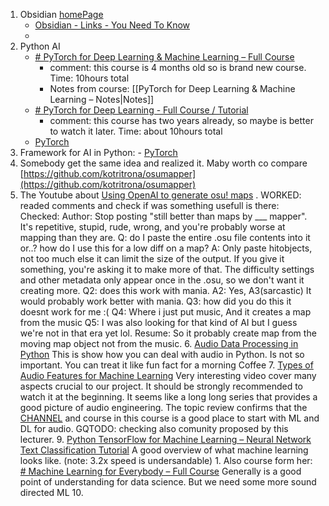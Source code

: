 1. Obsidian [homePage](https://obsidian.md/ )
	 - [Obsidian - Links - You Need To Know](https://www.youtube.com/watch?v=dmnVml_jbsQ)
	 - 
2. Python AI
	- [# PyTorch for Deep Learning & Machine Learning – Full Course](https://www.youtube.com/watch?v=V_xro1bcAuA) 
		- comment: this course is 4 months old so is brand new course. Time: 10hours total
		- Notes from course: [[PyTorch for Deep Learning & Machine Learning – Notes|Notes]]
	- [# PyTorch for Deep Learning - Full Course / Tutorial](https://www.youtube.com/watch?v=GIsg-ZUy0MY)
		- comment: this course has two years already, so maybe is better to watch it later. Time: about 10hours total
	- [PyTorch](https://pytorch.org/)
3. Framework for AI in Python: - [PyTorch](https://pytorch.org/)
4. Somebody get the same idea and realized it. Maby worth co compare [https://github.com/kotritrona/osumapper](https://github.com/kotritrona/osumapper) 
5. The Youtube about  [Using OpenAI to generate osu! maps](https://www.youtube.com/watch?v=9c8V368CbLU) . WORKED: readed comments and check if was something usefull is there:
   Checked: Author: Stop posting "still better than maps by ___ mapper". It's repetitive, stupid, rude, wrong, and you're probably worse at mapping than they are. Q: do I paste the entire .osu file contents into it or..? how do I use this for a low diff on a map? A: Only paste hitobjects, not too much else it can limit the size of the output. If you give it something, you're asking it to make more of that. The difficulty settings and other metadata only appear once in the .osu, so we don't want it creating more. Q2: does this work with mania. A2:  Yes, A3(sarcastic) It would probably work better with mania. Q3: how did you do this it doesnt work for me :( Q4: Where i just put music, And it creates a map from the music Q5: I was also looking for that kind of AI but I guess we're not in that era yet lol.
   Resume: So it probably create map from the moving map object not from the music. 
   6. [Audio Data Processing in Python](https://www.youtube.com/watch?v=ZqpSb5p1xQo) This is show how you can deal with audio in Python. Is not so important. You can treat it like fun fact for a morning Coffee
   7. [Types of Audio Features for Machine Learning](https://www.youtube.com/watch?v=ZZ9u1vUtcIA) Very interesting video cover many aspects crucial to our project. It should be strongly recommended to watch it at the beginning. It seems like a long long series that provides a good picture of audio engineering.
      The topic review confirms that the [CHANNEL](https://www.youtube.com/@ValerioVelardoTheSoundofAI) and course in this course is a good place to start with ML and DL for audio. GQTODO: checking also comunity proposed by this lecturer. 
   9. [Python TensorFlow for Machine Learning – Neural Network Text Classification Tutorial](https://www.youtube.com/watch?v=VtRLrQ3Ev-U) A good overview of what machine learning looks like. (note: 3.2x speed is undersandable)
	   1. Also course form her: [# Machine Learning for Everybody – Full Course](https://www.youtube.com/watch?v=i_LwzRVP7bg) Generally is a good point of understanding for data science. But we need some more sound directed ML
   10. 



